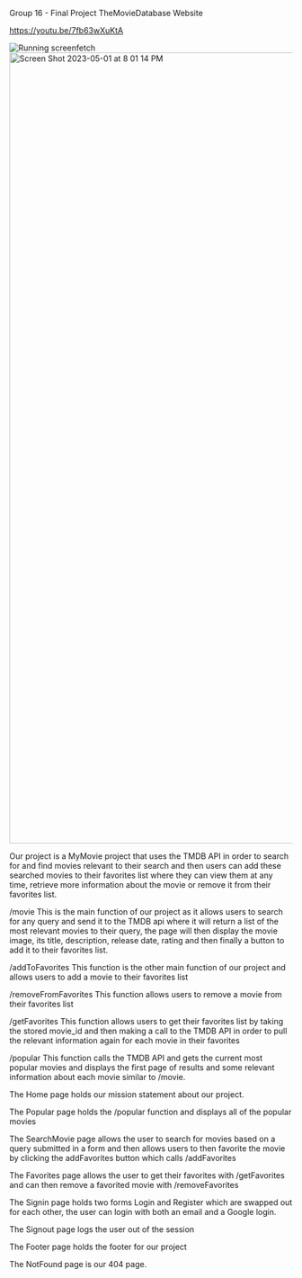 Group 16 - Final Project TheMovieDatabase Website

https://youtu.be/7fb63wXuKtA


<img src="FINAL.gif" alt="Running screenfetch">


<img width="1407" alt="Screen Shot 2023-05-01 at 8 01 14 PM" src="https://user-images.githubusercontent.com/111597346/235552146-3543fb65-e80d-4e59-9f54-a58a0d5a8558.png">





Our project is a MyMovie project that uses the TMDB API in order to search for and find movies relevant to their search and then users can add these searched movies to their favorites list where they can view them at any time, retrieve more information about the movie or remove it from their favorites list.

/movie This is the main function of our project as it allows users to search for any query and send it to the TMDB api where it will return a list of the most relevant movies to their query, the page will then display the movie image, its title, description, release date, rating and then finally a button to add it to their favorites list.

/addToFavorites This function is the other main function of our project and allows users to add a movie to their favorites list

/removeFromFavorites This function allows users to remove a movie from their favorites list

/getFavorites This function allows users to get their favorites list by taking the stored movie_id and then making a call to the TMDB API in order to pull the relevant information again for each movie in their favorites

/popular This function calls the TMDB API and gets the current most popular movies and displays the first page of results and some relevant information about each movie similar to /movie.

The Home page holds our mission statement about our project.

The Popular page holds the /popular function and displays all of the popular movies

The SearchMovie page allows the user to search for movies based on a query submitted in a form and then allows users to then favorite the movie by clicking the addFavorites button which calls /addFavorites

The Favorites page allows the user to get their favorites with /getFavorites and can then remove a favorited movie with /removeFavorites

The Signin page holds two forms Login and Register which are swapped out for each other, the user can login with both an email and a Google login.

The Signout page logs the user out of the session

The Footer page holds the footer for our project

The NotFound page is our 404 page.









